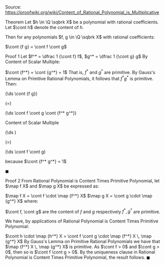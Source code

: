 # 

Source: https://proofwiki.org/wiki/Content_of_Rational_Polynomial_is_Multiplicative

Theorem
Let $h \in \Q \sqbrk X$ be a polynomial with rational coefficients.
Let $\cont h$ denote the content of $h$.

Then for any polynomials $f, g \in \Q \sqbrk X$ with rational coefficients:

$\cont {f g} = \cont f \cont g$


Proof 1
Let $f^* = \dfrac 1 {\cont f} f$, $g^* = \dfrac 1 {\cont g}  g$
By Content of Scalar Multiple:

$\cont {f^*} = \cont {g^*} = 1$
That is, $f^*$ and $g^*$ are primitive.
By Gauss's Lemma on Primitive Rational Polynomials, it follows that $f^* g^*$ is primitive.
Then:














\(\ds \cont {f g}\)

\(=\)







\(\ds \cont f \cont g \cont {f^* g^*}\)





Content of Scalar Multiple














\(\ds \)

\(=\)







\(\ds \cont f \cont g\)





because $\cont {f^* g^*} = 1$



$\blacksquare$


Proof 2
From Rational Polynomial is Content Times Primitive Polynomial, let $\map f X$ and $\map g X$ be expressed as:

$\map f X = \cont f \cdot \map {f^*} X$
$\map g X = \cont g \cdot \map {g^*} X$
where:

$\cont f, \cont g$ are the content of $f$ and $g$ respectively
$f^*, g^*$ are primitive.

We have, by applications of Rational Polynomial is Content Times Primitive Polynomial:

$\cont h \cdot \map {h^*} X = \cont f \cont g \cdot \map {f^*} X \, \map {g^*} X$
By Gauss's Lemma on Primitive Rational Polynomials we have that $\map {f^*} X \, \map {g^*} X$ is primitive.
As $\cont f > 0$ and $\cont g > 0$, then so is $\cont f \cont g > 0$.
By the uniqueness clause in Rational Polynomial is Content Times Primitive Polynomial, the result follows.
$\blacksquare$





